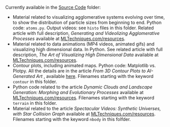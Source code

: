 Currently available in the <a href="https://github.com/VincentGranville/Visualizations/tree/main/Source-Code">Source Code</a> folder:
<ul>
<li> Material related to visualizing agglomerative systems evolving over time, to show the distribution of particle sizes from beginning to end. Python code: <code>atoms.py</code>. Output videos: see <code>histo</code> files in this folder. Related article with full description, <em>Generating and Videolizing Agglomerative Processes</em> available at <a href="https://MLTechniques.com/resources">MLTechniques.com/resources</a>.</li>
<li> Material related to data animations (MP4 videos, animated gifs) and visualizing high dimensional data. In Python. See related article with full description, <em>The Art of Visualizing High Dimensional Data</em> available at <a href="https://MLTechniques.com/resources">MLTechniques.com/resources</a>.</li>
  <li>Contour plots, including animated maps. Python code: Matplotlib vs. Plotpy. All the details are in the article <em>From 3D Contour Plots to AI-Generated Art
</em>, available <a href="https://mltblog.com/3MX5GrM">here</a>. Filenames starting with the keyword <code>contour</code> in this folder. </li>
<li>Python code related to the article <em>Dynamic Clouds and Landscape Generation: Morphing and Evolutionary Processes</em> available at <a href="https://MLTechniques.com/resources">MLTechniques.com/resources</a>. Filenames starting with the keyword <code>terrain</code> in this folder.</li>
<li>Material related to the article <em>Spectacular Videos: Synthetic Universes, with Star Collision Graph</em> available at <a href="https://MLTechniques.com/resources">MLTechniques.com/resources</a>. Filenames starting with the keyword <code>nbody</code> in this folfder.</li>
</ul>
